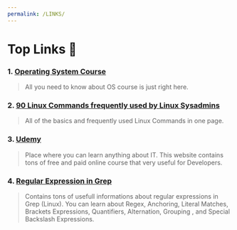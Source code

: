 ```yaml
---
permalink: /LINKS/
---
```


# Top Links 👻

### 1. [Operating System Course](https://os.vlsm.org/)
> All you need to know about OS course is just right here.

### 2. [90 Linux Commands frequently used by Linux Sysadmins](https://haydenjames.io/90-linux-commands-frequently-used-by-linux-sysadmins/)
> All of the basics and frequently used Linux Commands in one page.

### 3. [Udemy](https://www.udemy.com/)
> Place where you can learn anything about IT. This website contains tons of free and paid online course that very useful for Developers.

### 4. [Regular Expression in Grep](https://linuxize.com/post/regular-expressions-in-grep/)
> Contains tons of usefull informations about regular expressions in Grep (Linux). You can learn about Regex, Anchoring, Literal Matches, Brackets Expressions, Quantifiers, Alternation, Grouping , and Special Backslash Expressions.